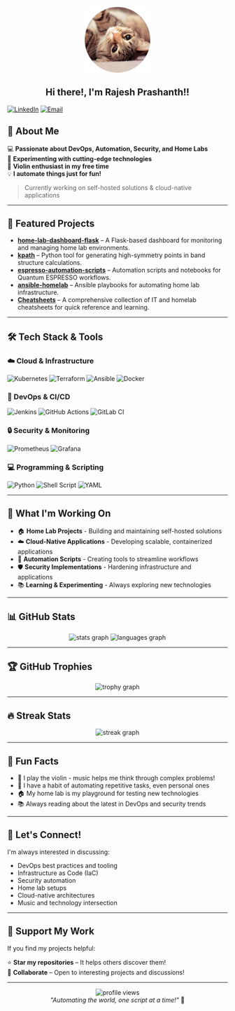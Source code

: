 <p align="center">
  <img width="150" src="https://raw.githubusercontent.com/rajeshprasanth/rajeshprasanth/master/assets/3965359-modified.png" />
</p>  

<h2 align="center">Hi there!, I'm Rajesh Prashanth!!</h2>

[![LinkedIn](https://img.shields.io/badge/LinkedIn-0077B5?style=for-the-badge&logo=linkedin&logoColor=white)](https://linkedin.com/in/rajeshprasanth)
[![Email](https://img.shields.io/badge/Email-D14836?style=for-the-badge&logo=gmail&logoColor=white)](mailto:rajeshprasanth@rediffmail.com)

## 🚀 About Me

💻 **Passionate about DevOps, Automation, Security, and Home Labs**  
🔬 **Experimenting with cutting-edge technologies**  
🎻 **Violin enthusiast in my free time**  
💡 **I automate things just for fun!**

> Currently working on self-hosted solutions & cloud-native applications

---

## 🌟 Featured Projects

- [**home-lab-dashboard-flask**](https://github.com/rajeshprasanth/home-lab-dashboard-flask) – A Flask-based dashboard for monitoring and managing home lab environments.  
- [**kpath**](https://github.com/rajeshprasanth/kpath) – Python tool for generating high-symmetry points in band structure calculations.  
- [**espresso-automation-scripts**](https://github.com/rajeshprasanth/espresso-automation-scripts) – Automation scripts and notebooks for Quantum ESPRESSO workflows.  
- [**ansible-homelab**](https://github.com/rajeshprasanth/ansible-homelab) – Ansible playbooks for automating home lab infrastructure.  
- [**Cheatsheets**](https://github.com/rajeshprasanth/Cheatsheets) – A comprehensive collection of IT and homelab cheatsheets for quick reference and learning. 
---

## 🛠️ Tech Stack & Tools

### ☁️ Cloud & Infrastructure
![Kubernetes](https://img.shields.io/badge/kubernetes-%23326ce5.svg?style=for-the-badge&logo=kubernetes&logoColor=white)
![Terraform](https://img.shields.io/badge/terraform-%235835CC.svg?style=for-the-badge&logo=terraform&logoColor=white)
![Ansible](https://img.shields.io/badge/ansible-%231A1918.svg?style=for-the-badge&logo=ansible&logoColor=white)
![Docker](https://img.shields.io/badge/docker-%230db7ed.svg?style=for-the-badge&logo=docker&logoColor=white)

### 🔧 DevOps & CI/CD
![Jenkins](https://img.shields.io/badge/jenkins-%232C5263.svg?style=for-the-badge&logo=jenkins&logoColor=white)
![GitHub Actions](https://img.shields.io/badge/github%20actions-%232671E5.svg?style=for-the-badge&logo=githubactions&logoColor=white)
![GitLab CI](https://img.shields.io/badge/gitlab%20ci-%23181717.svg?style=for-the-badge&logo=gitlab&logoColor=white)

### 🔒 Security & Monitoring
![Prometheus](https://img.shields.io/badge/Prometheus-E6522C?style=for-the-badge&logo=Prometheus&logoColor=white)
![Grafana](https://img.shields.io/badge/grafana-%23F46800.svg?style=for-the-badge&logo=grafana&logoColor=white)

### 💻 Programming & Scripting
![Python](https://img.shields.io/badge/python-3670A0?style=for-the-badge&logo=python&logoColor=ffdd54)
![Shell Script](https://img.shields.io/badge/shell_script-%23121011.svg?style=for-the-badge&logo=gnu-bash&logoColor=white)
![YAML](https://img.shields.io/badge/yaml-%23ffffff.svg?style=for-the-badge&logo=yaml&logoColor=151515)

---

## 🎯 What I'm Working On

- 🏠 **Home Lab Projects** - Building and maintaining self-hosted solutions
- ☁️ **Cloud-Native Applications** - Developing scalable, containerized applications
- 🤖 **Automation Scripts** - Creating tools to streamline workflows
- 🛡️ **Security Implementations** - Hardening infrastructure and applications
- 📚 **Learning & Experimenting** - Always exploring new technologies

---

## 📊 GitHub Stats

<div align="center">
  <img src="https://github-readme-stats.vercel.app/api?username=rajeshprasanth&show_icons=true&theme=dracula" height="150" alt="stats graph" />
  <img src="https://github-readme-stats.vercel.app/api/top-langs?username=rajeshprasanth&layout=compact&theme=dracula" height="150" alt="languages graph" />
</div>

---

## 🏆 GitHub Trophies

<div align="center">
  <img src="https://github-profile-trophy.vercel.app?username=rajeshprasanth&theme=dracula&column=3&margin-w=8&margin-h=8" alt="trophy graph" />
</div>

---

## 🔥 Streak Stats

<div align="center">
  <img src="https://github-readme-streak-stats.herokuapp.com/?user=rajeshprasanth&theme=dracula" alt="streak graph" />
</div>

---

## 🎵 Fun Facts

- 🎻 I play the violin - music helps me think through complex problems!
- 🤖 I have a habit of automating repetitive tasks, even personal ones
- 🏠 My home lab is my playground for testing new technologies
- 📚 Always reading about the latest in DevOps and security trends

---

## 💬 Let's Connect!

I'm always interested in discussing:
- DevOps best practices and tooling
- Infrastructure as Code (IaC)
- Security automation
- Home lab setups
- Cloud-native architectures
- Music and technology intersection

---

## 🤝 Support My Work

If you find my projects helpful:

⭐ **Star my repositories** – It helps others discover them!  
🤝 **Collaborate** – Open to interesting projects and discussions!

---

<div align="center">
  <img src="https://komarev.com/ghpvc/?username=rajeshprasanth&color=blueviolet&style=flat-square&label=Profile+Views" alt="profile views" />
</div>

<div align="center">
  <em>"Automating the world, one script at a time!"</em> 🚀
</div>
